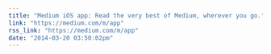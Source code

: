```yaml
---
title: "Medium iOS app: Read the very best of Medium, wherever you go."
link: "https://medium.com/m/app"
rss_link: "https://medium.com/m/app"
date: "2014-03-20 03:50:02pm"
---
```

